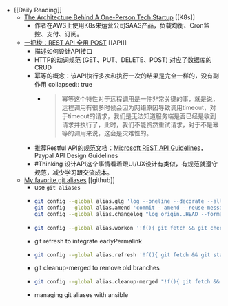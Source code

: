 - [[Daily Reading]]
	- [The Architecture Behind A One-Person Tech Startup](https://anthonynsimon.com/blog/one-man-saas-architecture/) [[K8s]]
		- 作者在AWS上使用K8s来运营公司SAAS产品，负载均衡、Cron监控、支付、订阅。
	- [一把梭：REST API 全用 POST](https://coolshell.cn/articles/22173.html) [[API]]
		- 描述如何设计API接口
		- HTTP的动词规范 (GET、PUT、DELETE、POST) 对应了数据库的CRUD
		- 幂等的概念：该API执行多次和执行一次的结果是完全一样的，没有副作用
		  collapsed:: true
			- > 幂等这个特性对于远程调用是一件非常关键的事，就是说，远程调用有很多时候会因为网络原因导致调用timeout，对于timeout的请求，我们是无法知道服务端是否已经是收到请求并执行了，此时，我们不能贸然重试请求，对于不是幂等的调用来说，这会是灾难性的。
		- 推荐Restful API的规范文档：[Microsoft REST API Guidelines](https://github.com/microsoft/api-guidelines/blob/vNext/Guidelines.md)，Paypal API Design Guidelines
		- #Thinking 设计API这个事情看着跟UI/UX设计有类似，有规范就遵守规范，减少学习跟交流成本。
	- [My favorite git aliases](https://www.lazy-electron.com/2021/07/29/git-aliases.html) [[github]]
		- use `git aliases`
		- ```bash
		  git config --global alias.glg 'log --oneline --decorate --all --graph'
		  git config --global alias.amend 'commit --amend --reuse-message=HEAD'
		  git config --global alias.changelog "log origin..HEAD --format='* %s%n%w(,4,4)%+b'"
		  ```
		- ```bash
		  git config --global alias.workon '!f(){ git fetch && git checkout -b "$1" $(git symbolic-ref refs/remotes/origin/HEAD | sed "s@^refs/remotes/@@"); };f'
		  ```
		- git refresh to integrate earlyPermalink
		- ```bash
		  git config --global alias.refresh '!f(){ git fetch && git stash && git rebase $(git symbolic-ref refs/remotes/origin/HEAD | sed "s@^refs/remotes/@@") && git stash pop; };f'
		  ```
		- git cleanup-merged to remove old branches
		- ```bash
		  git config --global alias.cleanup-merged "!f(){ git fetch && git branch --merged | grep -v '* ' | xargs git branch --delete; };f"
		  ```
		- managing git aliases with ansible